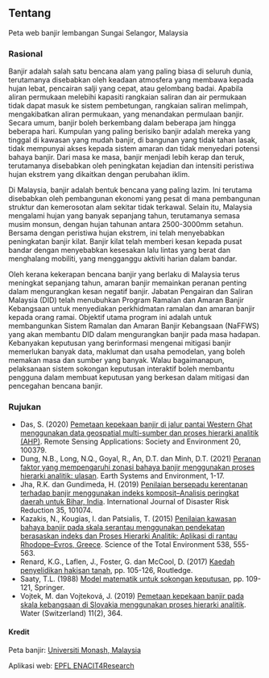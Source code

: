 ## Tentang

Peta web banjir lembangan Sungai Selangor, Malaysia

### Rasional

Banjir adalah salah satu bencana alam yang paling biasa di seluruh dunia, terutamanya disebabkan oleh keadaan atmosfera yang membawa kepada hujan lebat, pencairan salji yang cepat, atau gelombang badai. Apabila aliran permukaan melebihi kapasiti rangkaian saliran dan air permukaan tidak dapat masuk ke sistem pembetungan, rangkaian saliran melimpah, mengakibatkan aliran permukaan, yang menandakan permulaan banjir. Secara umum, banjir boleh berkembang dalam beberapa jam hingga beberapa hari. Kumpulan yang paling berisiko banjir adalah mereka yang tinggal di kawasan yang mudah banjir, di bangunan yang tidak tahan lasak, tidak mempunyai akses kepada sistem amaran dan tidak menyedari potensi bahaya banjir. Dari masa ke masa, banjir menjadi lebih kerap dan teruk, terutamanya disebabkan oleh peningkatan kejadian dan intensiti peristiwa hujan ekstrem yang dikaitkan dengan perubahan iklim.

Di Malaysia, banjir adalah bentuk bencana yang paling lazim. Ini terutama disebabkan oleh pembangunan ekonomi yang pesat di mana pembangunan struktur dan kemerosotan alam sekitar tidak terkawal. Selain itu, Malaysia mengalami hujan yang banyak sepanjang tahun, terutamanya semasa musim monsun, dengan hujan tahunan antara 2500-3000mm setahun. Bersama dengan peristiwa hujan ekstrem, ini telah menyebabkan peningkatan banjir kilat. Banjir kilat telah memberi kesan kepada pusat bandar dengan menyebabkan kesesakan lalu lintas yang berat dan menghalang mobiliti, yang mengganggu aktiviti harian dalam bandar.

Oleh kerana kekerapan bencana banjir yang berlaku di Malaysia terus meningkat sepanjang tahun, amaran banjir memainkan peranan penting dalam mengurangkan kesan negatif banjir. Jabatan Pengairan dan Saliran Malaysia (DID) telah menubuhkan Program Ramalan dan Amaran Banjir Kebangsaan untuk menyediakan perkhidmatan ramalan dan amaran banjir kepada orang ramai. Objektif utama program ini adalah untuk membangunkan Sistem Ramalan dan Amaran Banjir Kebangsaan (NaFFWS) yang akan membantu DID dalam mengurangkan banjir pada masa hadapan. Kebanyakan keputusan yang berinformasi mengenai mitigasi banjir memerlukan banyak data, maklumat dan usaha pemodelan, yang boleh memakan masa dan sumber yang banyak. Walau bagaimanapun, pelaksanaan sistem sokongan keputusan interaktif boleh membantu pengguna dalam membuat keputusan yang berkesan dalam mitigasi dan pencegahan bencana banjir.

### Rujukan

- Das, S. (2020) [Pemetaan kepekaan banjir di jalur pantai Western Ghat menggunakan data geospatial multi-sumber dan proses hierarki analitik (AHP)](https://doi.org/10.1016/j.rsase.2020.100379). Remote Sensing Applications: Society and Environment 20, 100379.
- Dung, N.B., Long, N.Q., Goyal, R., An, D.T. dan Minh, D.T. (2021) [Peranan faktor yang mempengaruhi zonasi bahaya banjir menggunakan proses hierarki analitik: ulasan](https://doi.org/10.1007/s41748-021-00235-4). Earth Systems and Environment, 1-17.
- Jha, R.K. dan Gundimeda, H. (2019) [Penilaian bersepadu kerentanan terhadap banjir menggunakan indeks komposit–Analisis peringkat daerah untuk Bihar, India](https://doi.org/10.1016/j.ijdrr.2019.101074). International Journal of Disaster Risk Reduction 35, 101074.
- Kazakis, N., Kougias, I. dan Patsialis, T. (2015) [Penilaian kawasan bahaya banjir pada skala serantau menggunakan pendekatan berasaskan indeks dan Proses Hierarki Analitik: Aplikasi di rantau Rhodope–Evros, Greece](https://doi.org/10.1016/j.scitotenv.2015.08.055). Science of the Total Environment 538, 555-563.
- Renard, K.G., Laflen, J., Foster, G. dan McCool, D. (2017) [Kaedah penyelidikan hakisan tanah](https://www.routledge.com/Soil-Erosion-Research-Methods/S-Lal/p/book/9781884015090), pp. 105-126, Routledge.
- Saaty, T.L. (1988) [Model matematik untuk sokongan keputusan](https://link.springer.com/book/10.1007/978-3-642-83555-1), pp. 109-121, Springer.
- Vojtek, M. dan Vojteková, J. (2019) [Pemetaan kepekaan banjir pada skala kebangsaan di Slovakia menggunakan proses hierarki analitik](https://doi.org/10.3390/w11020364). Water (Switzerland) 11(2), 364.

#### Kredit

Peta banjir: [Universiti Monash, Malaysia](https://www.monash.edu.my/)

Aplikasi web: [EPFL ENACIT4Research](https://www.epfl.ch/schools/enac/about/data-at-enac/enac-it4research/)
